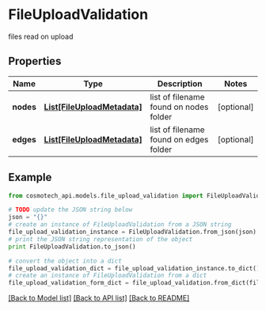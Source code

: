 # FileUploadValidation

files read on upload

## Properties

Name | Type | Description | Notes
------------ | ------------- | ------------- | -------------
**nodes** | [**List[FileUploadMetadata]**](FileUploadMetadata.md) | list of filename found on nodes folder | [optional] 
**edges** | [**List[FileUploadMetadata]**](FileUploadMetadata.md) | list of filename found on edges folder | [optional] 

## Example

```python
from cosmotech_api.models.file_upload_validation import FileUploadValidation

# TODO update the JSON string below
json = "{}"
# create an instance of FileUploadValidation from a JSON string
file_upload_validation_instance = FileUploadValidation.from_json(json)
# print the JSON string representation of the object
print FileUploadValidation.to_json()

# convert the object into a dict
file_upload_validation_dict = file_upload_validation_instance.to_dict()
# create an instance of FileUploadValidation from a dict
file_upload_validation_form_dict = file_upload_validation.from_dict(file_upload_validation_dict)
```
[[Back to Model list]](../README.md#documentation-for-models) [[Back to API list]](../README.md#documentation-for-api-endpoints) [[Back to README]](../README.md)


